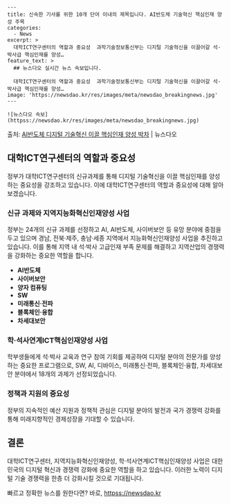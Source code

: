    ---
    title: 신속한 기사를 위한 10개 단어 이내의 제목입니다. AI반도체 기술혁신 핵심인재 양성 주목
    categories:
      - News
    excerpt: >
      대학ICT연구센터의 역할과 중요성  과학기술정보통신부는 디지털 기술혁신을 이끌어갈 석·박사급 핵심인재를 양성…
    feature_text: >
      ## 뉴스다오 실시간 뉴스 속보입니다.
    
      대학ICT연구센터의 역할과 중요성  과학기술정보통신부는 디지털 기술혁신을 이끌어갈 석·박사급 핵심인재를 양성…
    image: 'https://newsdao.kr/res/images/meta/newsdao_breakingnews.jpg'
    ---
    
    ![뉴스다오 속보](httpss://newsdao.kr/res/images/meta/newsdao_breakingnews.jpg)

<p>출처: <a href="httpss://newsdao.kr/4567" rel="dofollow">AI반도체 디지털 기술혁신 이끌 핵심인재 양성 박차</a> | 뉴스다오</p>

<h2 data-ke-size="size26">대학ICT연구센터의 역할과 중요성</h2>
<p data-ke-size="size16">정부가 대학ICT연구센터의 신규과제를 통해 디지털 기술혁신을 이끌 핵심인재를 양성하는 중요성을 강조하고 있습니다. 이에 대학ICT연구센터의 역할과 중요성에 대해 알아보겠습니다.</p>

<h3>신규 과제와 지역지능화혁신인재양성 사업</h3>
<p data-ke-size="size16">정부는 24개의 신규 과제를 선정하고 AI, AI반도체, 사이버보안 등 유망 분야에 중점을 두고 있으며 경남, 전북·제주, 충남·세종 지역에서 지능화혁신인재양성 사업을 추진하고 있습니다. 이를 통해 지역 내 석·박사 고급인재 부족 문제를 해결하고 지역산업의 경쟁력을 강화하는 중요한 역할을 합니다.</p>

<ul>
  <li><b>AI반도체</b></li>
  <li><b>사이버보안</b></li>
  <li><b>양자 컴퓨팅</b></li>
  <li><b>SW</b></li>
  <li><b>미래통신·전파</b></li>
  <li><b>블록체인·융합</b></li>
  <li><b>차세대보안</b></li>
</ul>

<h3>학·석사연계ICT핵심인재양성 사업</h3>
<p data-ke-size="size16">학부생들에게 석·박사 교육과 연구 참여 기회를 제공하여 디지털 분야의 전문가를 양성하는 중요한 프로그램으로, SW, AI, 디바이스, 미래통신·전파, 블록체인·융합, 차세대보안 분야에서 18개의 과제가 선정되었습니다.</p>

<h3>정책과 지원의 중요성</h3>
<p data-ke-size="size16">정부의 지속적인 예산 지원과 정책적 관심은 디지털 분야의 발전과 국가 경쟁력 강화를 통해 미래지향적인 경제성장을 기대할 수 있습니다.</p>

<h2 data-ke-size="size26">결론</h2>
<p data-ke-size="size16">대학ICT연구센터, 지역지능화혁신인재양성, 학·석사연계ICT핵심인재양성 사업은 대한민국의 디지털 혁신과 경쟁력 강화에 중요한 역할을 하고 있습니다. 이러한 노력이 디지털 기술 경쟁력을 한층 더 강화시킬 것으로 기대됩니다.</p> 

빠르고 정확한 뉴스를 원한다면? 바로, <a href="httpss://newsdao.kr" rel="dofollow">httpss://newsdao.kr</a>


    
